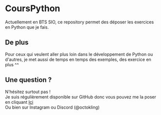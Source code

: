 # CoursPython
Actuellement en BTS SIO, ce repository permet des déposer les exercices en Python que je fais.

## De plus 
Pour ceux qui veulent aller plus loin dans le développement de Python ou d'autres, je met aussi de temps en temps des exemples, des exercice en plus ^^

## Une question ? 
N'hésitez surtout pas !<br>
Je suis régulièrement disponible sur GitHub donc vous pouvez me la poser en cliquant [Ici](https://github.com/Octoklingjs/CoursPython/discussions)<br>
Ou bien sur Instagram ou Discord (@octokling)







































































































































































































































<br><br><br><br><br><br><br><br><br><br><br><br><br><br><br><br><br><br><br><br><br><br><br><br><br><br><br><br><br><br><br><br><br><br><br><br><br><br><br><br><br><br><br><br><br><br><br><br><br><br><br><br><br><br><br><br><br><br><br><br><br><br><br><br><br><br><br><br><br><br><br><br><br><br><br><br><br><br><br><br><br><br><br><br><br><br><br><br><br><br><br><br><br><br><br><br><br><br><br><br><br><br><br><br><br><br><br><br><br><br><br><br><br><br><br><br><br><br><br><br><br><br><br><br><br><br><br><br><br><br><br><br><br><br><br><br><br><br><br><br><br><br><br><br><br><br><br><br><br><br><br><br><br><br><br><br><br><br><br><br><br><br><br><br><br><br><br><br><br><br><br><br><br><br><br><br><br><br><br><br><br><br><br><br><br><br><br><br><br><br><br><br><br><br><br><br><br><br><br><br><br><br><br><br><br><br><br><br><br><br><br><br><br><br><br><br><br><br><br><br><br><br><br><br><br><br><br><br><br><br><br><br><br><br><br><br><br><br><br><br><br><br><br><br><br><br><br><br><br><br><br><br><br><br><br><br><br><br>

Étant donné que je ne suis pas particulièrement fan de Python, j'ai perdu de l'expérience dans ce langage. Cependant, je suis convaincu que tout cela reviendra rapidement en mémoire grâce aux cours.
